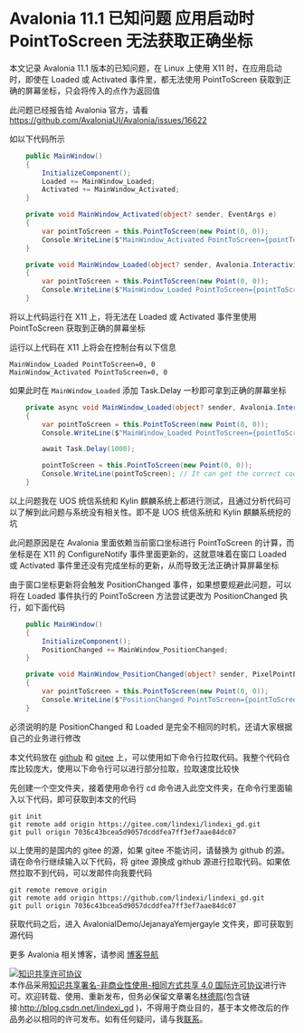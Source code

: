 
# Avalonia 11.1 已知问题 应用启动时 PointToScreen 无法获取正确坐标

本文记录 Avalonia 11.1 版本的已知问题，在 Linux 上使用 X11 时，在应用启动时，即使在 Loaded 或 Activated 事件里，都无法使用 PointToScreen 获取到正确的屏幕坐标，只会将传入的点作为返回值

<!--more-->


<!-- CreateTime:2024/08/10 07:19:10 -->

<!-- 发布 -->
<!-- 博客 -->

此问题已经报告给 Avalonia 官方，请看 <https://github.com/AvaloniaUI/Avalonia/issues/16622>

如以下代码所示

```csharp
    public MainWindow()
    {
        InitializeComponent();
        Loaded += MainWindow_Loaded;
        Activated += MainWindow_Activated;
    }

    private void MainWindow_Activated(object? sender, EventArgs e)
    {
        var pointToScreen = this.PointToScreen(new Point(0, 0));
        Console.WriteLine($"MainWindow_Activated PointToScreen={pointToScreen}");
    }

    private void MainWindow_Loaded(object? sender, Avalonia.Interactivity.RoutedEventArgs e)
    {
        var pointToScreen = this.PointToScreen(new Point(0, 0));
        Console.WriteLine($"MainWindow_Loaded PointToScreen={pointToScreen}");
    }
```

将以上代码运行在 X11 上，将无法在 Loaded 或 Activated 事件里使用 PointToScreen 获取到正确的屏幕坐标

运行以上代码在 X11 上将会在控制台有以下信息

```
MainWindow_Loaded PointToScreen=0, 0
MainWindow_Activated PointToScreen=0, 0
```

如果此时在 `MainWindow_Loaded` 添加 Task.Delay 一秒即可拿到正确的屏幕坐标

```csharp
    private async void MainWindow_Loaded(object? sender, Avalonia.Interactivity.RoutedEventArgs e)
    {
        var pointToScreen = this.PointToScreen(new Point(0, 0));
        Console.WriteLine($"MainWindow_Loaded PointToScreen={pointToScreen}"); // It can not get the correct coordinates here!

        await Task.Delay(1000);

        pointToScreen = this.PointToScreen(new Point(0, 0));
        Console.WriteLine(pointToScreen); // It can get the correct coordinates.
    }
```

以上问题我在 UOS 统信系统和 Kylin 麒麟系统上都进行测试，且通过分析代码可以了解到此问题与系统没有相关性。即不是 UOS 统信系统和 Kylin 麒麟系统挖的坑

此问题原因是在 Avalonia 里面依赖当前窗口坐标进行 PointToScreen 的计算，而坐标是在 X11 的 ConfigureNotify 事件里面更新的，这就意味着在窗口 Loaded 或 Activated 事件里还没有完成坐标的更新，从而导致无法正确计算屏幕坐标

由于窗口坐标更新将会触发 PositionChanged 事件，如果想要规避此问题，可以将在 Loaded 事件执行的 PointToScreen 方法尝试更改为 PositionChanged 执行，如下面代码

```csharp
    public MainWindow()
    {
        InitializeComponent();
        PositionChanged += MainWindow_PositionChanged;
    }

    private void MainWindow_PositionChanged(object? sender, PixelPointEventArgs e)
    {
        var pointToScreen = this.PointToScreen(new Point(0, 0));
        Console.WriteLine($"PositionChanged PointToScreen={pointToScreen}");
    }
```

必须说明的是 PositionChanged 和 Loaded 是完全不相同的时机，还请大家根据自己的业务进行修改

本文代码放在 [github](https://github.com/lindexi/lindexi_gd/tree/7036c43bcea5d9057dcddfea7ff3ef7aae84dc07/AvaloniaIDemo/JejanayaYemjergayle) 和 [gitee](https://gitee.com/lindexi/lindexi_gd/tree/7036c43bcea5d9057dcddfea7ff3ef7aae84dc07/AvaloniaIDemo/JejanayaYemjergayle) 上，可以使用如下命令行拉取代码。我整个代码仓库比较庞大，使用以下命令行可以进行部分拉取，拉取速度比较快

先创建一个空文件夹，接着使用命令行 cd 命令进入此空文件夹，在命令行里面输入以下代码，即可获取到本文的代码

```
git init
git remote add origin https://gitee.com/lindexi/lindexi_gd.git
git pull origin 7036c43bcea5d9057dcddfea7ff3ef7aae84dc07
```

以上使用的是国内的 gitee 的源，如果 gitee 不能访问，请替换为 github 的源。请在命令行继续输入以下代码，将 gitee 源换成 github 源进行拉取代码。如果依然拉取不到代码，可以发邮件向我要代码

```
git remote remove origin
git remote add origin https://github.com/lindexi/lindexi_gd.git
git pull origin 7036c43bcea5d9057dcddfea7ff3ef7aae84dc07
```

获取代码之后，进入 AvaloniaIDemo/JejanayaYemjergayle 文件夹，即可获取到源代码

更多 Avalonia 相关博客，请参阅 [博客导航](https://blog.lindexi.com/post/%E5%8D%9A%E5%AE%A2%E5%AF%BC%E8%88%AA.html )




<a rel="license" href="http://creativecommons.org/licenses/by-nc-sa/4.0/"><img alt="知识共享许可协议" style="border-width:0" src="https://licensebuttons.net/l/by-nc-sa/4.0/88x31.png" /></a><br />本作品采用<a rel="license" href="http://creativecommons.org/licenses/by-nc-sa/4.0/">知识共享署名-非商业性使用-相同方式共享 4.0 国际许可协议</a>进行许可。欢迎转载、使用、重新发布，但务必保留文章署名[林德熙](http://blog.csdn.net/lindexi_gd)(包含链接:http://blog.csdn.net/lindexi_gd )，不得用于商业目的，基于本文修改后的作品务必以相同的许可发布。如有任何疑问，请与我[联系](mailto:lindexi_gd@163.com)。
